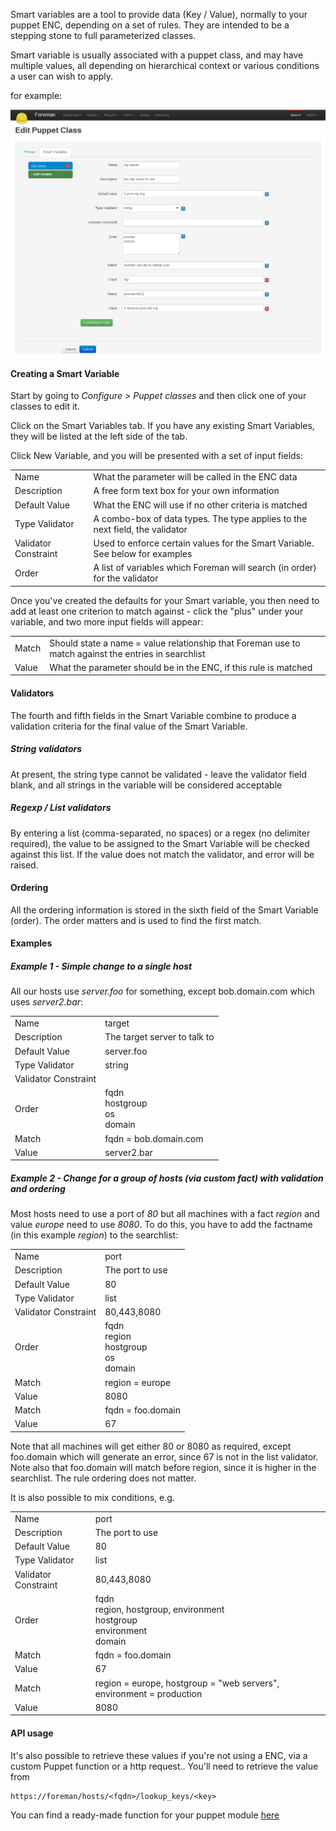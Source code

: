 
Smart variables are a tool to provide data (Key / Value), normally to your puppet ENC, depending on a set of rules. They are intended to be a stepping stone to full parameterized classes.

Smart variable is usually associated with a puppet class, and may have multiple values, all depending on hierarchical context or various conditions a user can wish to apply.

for example:

![Example](/static/images/screenshots/4.2.4_smartvar.png)

#### Creating a Smart Variable

Start by going to *Configure > Puppet classes* and then click one of your classes to edit it.

Click on the Smart Variables tab. If you have any existing Smart Variables, they will be listed at the left side of the tab.

Click New Variable, and you will be presented with a set of input fields:

<table class="table table-bordered table-condensed">
    <tbody>
    <tr>
      <td>Name</td>
      <td>What the parameter will be called in the ENC data</td>
    </tr>
    <tr>
      <td>Description</td>
      <td>A free form text box for your own information</td>
    </tr>
    <tr>
      <td>Default Value</td>
      <td>What the ENC will use if no other criteria is matched</td>
    </tr>
    <tr>
      <td>Type Validator</td>
      <td>A combo-box of data types. The type applies to the next field, the validator</td>
    </tr>
    <tr>
      <td>Validator Constraint</td>
      <td>Used to enforce certain values for the Smart Variable. See below for examples</td>
    </tr>
    <tr>
      <td>Order</td>
      <td>A list of variables which Foreman will search (in order) for the validator</td>
    </tr>
</tbody></table>

Once you've created the defaults for your Smart variable, you then need to add at least one criterion to match against - click the "plus" under your variable, and two more input fields will appear:

<table class="table table-bordered table-condensed">
    <tbody>
    <tr>
      <td>Match</td>
      <td>Should state a name = value relationship that Foreman use to match against the entries in searchlist</td>
    </tr>
    <tr>
      <td>Value</td>
      <td>What the parameter should be in the ENC, if this rule is matched</td>
    </tr>
</tbody></table>

#### Validators

The fourth and fifth fields in the Smart Variable combine to produce a validation criteria for the final value of the Smart Variable.

##### String validators

At present, the string type cannot be validated - leave the validator field blank, and all strings in the variable will be considered acceptable

##### Regexp / List validators

By entering a list (comma-separated, no spaces) or a regex (no delimiter required), the value to be assigned to the Smart Variable will be checked against this list. If the value does not match the validator, and error will be raised.

#### Ordering

All the ordering information is stored in the sixth field of the Smart Variable (order). The order matters and is used to find the first match.

#### Examples

##### Example 1 - Simple change to a single host

All our hosts use *server.foo* for something, except bob.domain.com which uses *server2.bar*:

<table class="table table-bordered table-condensed">
    <tbody>
    <tr>
      <td>Name</td>
      <td>target</td>
    </tr>
    <tr>
      <td>Description</td>
      <td>The target server to talk to</td>
    </tr>
    <tr>
      <td>Default Value</td>
      <td>server.foo</td>
    </tr>
    <tr>
      <td>Type Validator</td>
      <td>string</td>
    </tr>
    <tr>
      <td>Validator Constraint</td>
      <td></td>
    </tr>
    <tr>
      <td>Order</td>
      <td>fqdn<br />           hostgroup<br />           os<br />           domain</td>
    </tr>
    <tr>
      <td>Match</td>
      <td>fqdn = bob.domain.com</td>
    </tr>
    <tr>
      <td>Value</td>
      <td>server2.bar</td>
    </tr>
</tbody></table>

##### Example 2 - Change for a group of hosts (via custom fact) with validation and ordering

Most hosts need to use a port of *80* but all machines with a fact *region* and value *europe* need to use *8080*. To do this, you have to add the factname (in this example *region*) to the searchlist:

<table class="table table-bordered table-condensed">
    <tbody>
    <tr>
      <td>Name</td>
      <td>port</td>
    </tr>
    <tr>
      <td>Description</td>
      <td>The port to use</td>
    </tr>
    <tr>
      <td>Default Value</td>
      <td>80</td>
    </tr>
    <tr>
      <td>Type Validator</td>
      <td>list</td>
    </tr>
    <tr>
      <td>Validator Constraint</td>
      <td>80,443,8080</td>
    </tr>
    <tr>
      <td>Order</td>
      <td>fqdn<br />           region<br />           hostgroup<br />           os<br />           domain</td>
    </tr>
    <tr>
      <td>Match</td>
      <td>region = europe</td>
    </tr>
    <tr>
      <td>Value</td>
      <td>8080</td>
    </tr>
    <tr>
      <td>Match</td>
      <td>fqdn = foo.domain</td>
    </tr>
    <tr>
      <td>Value</td>
      <td>67</td>
    </tr>
</tbody></table>

Note that all machines will get either 80 or 8080 as required, except foo.domain which will generate an error, since 67 is not in the list validator. Note also that foo.domain will match before region, since it is higher in the searchlist. The rule ordering does not matter.

It is also possible to mix conditions, e.g.

<table class="table table-bordered table-condensed">
    <tbody>
    <tr>
      <td>Name</td>
      <td>port</td>
    </tr>
    <tr>
      <td>Description</td>
      <td>The port to use</td>
    </tr>
    <tr>
      <td>Default Value</td>
      <td>80</td>
    </tr>
    <tr>
      <td>Type Validator</td>
      <td>list</td>
    </tr>
    <tr>
      <td>Validator Constraint</td>
      <td>80,443,8080</td>
    </tr>
    <tr>
      <td>Order</td>
      <td>fqdn<br />           region, hostgroup, environment<br />           hostgroup<br />           environment<br />           domain</td>
    </tr>
    <tr>
      <td>Match</td>
      <td>fqdn = foo.domain</td>
    </tr>
    <tr>
      <td>Value</td>
      <td>67</td>
    </tr>
    <tr>
      <td>Match</td>
      <td>region = europe, hostgroup = "web servers", environment = production</td>
    </tr>
    <tr>
      <td>Value</td>
      <td>8080</td>
    </tr>
</tbody></table>

#### API usage

It's also possible to retrieve these values if you're not using a ENC, via a custom Puppet function or a http request.. You'll need to retrieve the value from

    https://foreman/hosts/<fqdn>/lookup_keys/<key>

You can find a ready-made function for your puppet module [here](https://github.com/theforeman/puppet-foreman/blob/master/lib/puppet/parser/functions/smartvar.rb)
